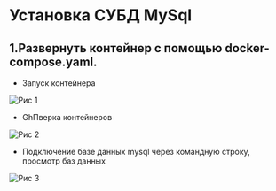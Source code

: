 # Установка СУБД MySql

## 1.Развернуть контейнер c помощью docker-compose.yaml.

- Запуск контейнера

![Рис 1](https://github.com/khommy/otus_database/tree/main/21_Mysql_docker/image/step1.png)

- GhПверка контейнеров

![Рис 2](https://github.com/khommy/otus_database/tree/main/21_Mysql_docker/image/step2.png)


- Подключение базе данных mysql через командную строку, просмотр баз данных

![Рис 3](https://github.com/khommy/otus_database/tree/main/21_Mysql_docker/image/step3.png)

  